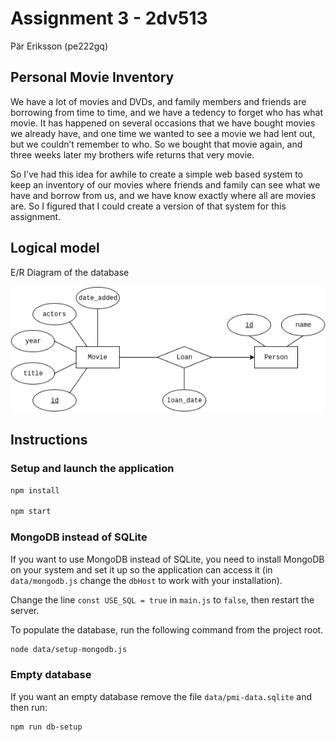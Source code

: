 # Assignment 3 - 2dv513

Pär Eriksson (pe222gq)

## Personal Movie Inventory

We have a lot of movies and DVDs, and family members and friends are borrowing from time to time, and we have a tedency to forget who has what movie. It has happened on several occasions that we have bought movies we already have, and one time we wanted to see a movie we had lent out, but we couldn’t remember to who. So we bought that movie again, and three weeks later my brothers wife returns that very movie.

So I’ve had this idea for awhile to create a simple web based system to keep an inventory of our movies where friends and family can see what we have and borrow from us, and we have know exactly where all are movies are. So I figured that I could create a version of that system for this assignment.

## Logical model

E/R Diagram of the database

![PMI E/R Diagram](PersonalMovieInventory-ERdiagram.png)

## Instructions

### Setup and launch the application

```bash
npm install

npm start
```

### MongoDB instead of SQLite

If you want to use MongoDB instead of SQLite, you need to install MongoDB on your system and set it up so the application can access it (in `data/mongodb.js` change the `dbHost` to work with your installation).

Change the line `const USE_SQL = true` in `main.js` to `false`, then restart the server.

To populate the database, run the following command from the project root.

```bash
node data/setup-mongodb.js
```

### Empty database

If you want an empty database remove the file `data/pmi-data.sqlite` and then run:

```bash
npm run db-setup
```
